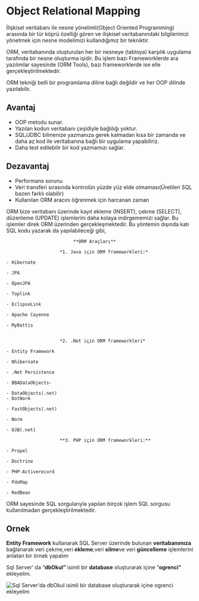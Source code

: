 # Object Relational Mapping

İlişkisel veritabanı ile nesne yönelimli(Object Oriented Programming) arasında bir tür köprü özelliği gören ve ilişkisel veritabanındaki bilgilerimizi yönetmek için nesne modelimizi kullandığımız bir tekniktir.


ORM, veritabanında oluşturulan her bir nesneye (tabloya) karşılık uygulama tarafında bir nesne oluşturma işidir. Bu işlem bazı Frameworklerde ara yazılımlar sayesinde (ORM Tools), bazı frameworklerde ise elle gerçekleştirilmektedir.

ORM tekniği belli bir programlama diline bağlı değildir ve her OOP dilinde yazılabilir.

Avantaj
- 
- OOP metodu sunar.
- Yazılan kodun veritabanı çeşidiyle bağlılığı yoktur.
- SQL/JDBC bilmenize yazmanıza gerek kalmadan kısa bir zamanda ve daha az kod ile veritabanına bağlı bir uygulama yapabiliriz.
- Daha test edilebilir bir kod yazmamızı sağlar.

Dezavantaj
-
- Performans sorunu
- Veri transferi sırasında kontrolün yüzde yüz elde olmaması(Üretilen SQL bazen farklı olabilir)
- Kullanılan ORM aracını öğrenmek için harcanan zaman

ORM bize veritabanı üzerinde kayıt ekleme (INSERT), çekme (SELECT), düzenleme (UPDATE) işlemlerini daha kolaya indirgememizi sağlar. Bu işlemler direk ORM üzerinden gerçekleşmektedir. Bu yöntemin dışında katı SQL kodu yazarak da yapılabileceği gibi,






							    
							 **ORM Araçları**
    
						*1. Java için ORM frameworkleri:*
    
    - Hibernate
    
    - JPA
    
    - OpenJPA
    
    - Toplink
    
    - EclipseLink
    
    - Apache Cayenne
    
    - MyBattis
    
    
					    *2. .Net için ORM frameworkleri*
    
    - Entity Framework
    
    - Nhibernate
    
    - .Net Persistence
    
    - BBADataObjects-
    
    - DataObjects(.net)
    - DotNorm
    
    - FastObjects(.net)
    
    - Norm
    
    - OJB(.net)
    
					    **3. PHP için ORM frameworkleri:**
    
    - Propel
    
    - Doctrine
    
    - PHP-Activerecord
    
    - PdoMap
    
    - RedBean


ORM sayesinde SQL sorgularıyla yapılan birçok işlem SQL sorgusu kullanılmadan gerçekleştirilmektedir. 

Ornek
-
**Entity Framework**  kullanarak SQL Server üzerinde bulunan  **veritabanımıza**  bağlanarak veri çekme,veri  **ekleme**,veri  **silme**ve veri  **güncelleme**  işlemlerini anlatan bir örnek yapalım

Sql Server’ da “**dbOkul”**  isimli bir  **database**  oluşturarak içine “**ogrenci”**  ekleyelim.

![Sql Server'da dbOkul isimli bir database oluşturarak içine ogrenci ekleyelim](https://picasaweb.google.com/115368328299963382215/6624366539265349473#6624366543358441634)




<!--stackedit_data:
eyJoaXN0b3J5IjpbLTExNDQ4MDAwNDQsLTQ1MzQ1MDI3MiwxNj
U2NDgxMDUxLDE1MzQ2MTQ3MzYsMTI3NjY4MzU1NiwtMTgwMTU5
NzE0M119
-->